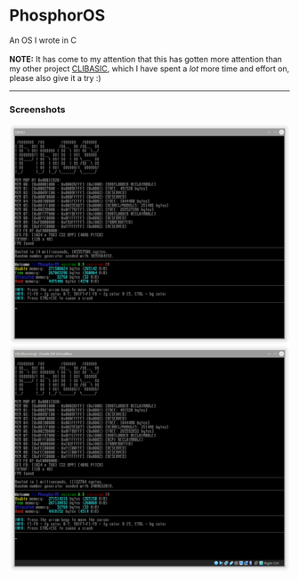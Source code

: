 # PhosphorOS
An OS I wrote in C <br>
<br>
**NOTE:** It has come to my attention that this has gotten more attention than my other project [CLIBASIC](https://github.com/pqcraft/clibasic), which I have spent a *lot* more time and effort on, please also give it a try :)

---
### Screenshots
![](img/Screenshot_000.png)
![](img/Screenshot_001.png)
